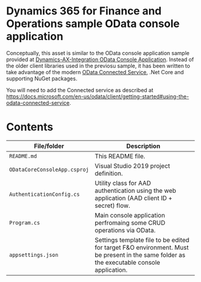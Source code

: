 <!--
---
page_type: sample
languages:
- csharp
products:
- dynamics-finance-operations
- dotnet-core

description: "Dynamics 365 for Finance and Operations sample OData console application"
urlFragment: "d365-fo-odata-console"
---
-->
# Dynamics 365 for Finance and Operations sample OData console application

Conceptually, this asset is similar to the OData console application sample provided at [Dynamics-AX-Integration OData Console Application](https://github.com/microsoft/Dynamics-AX-Integration/tree/master/ServiceSamples/ODataConsoleApplication). 
Instead of the older client libraries used in the previosu sample, it has been written to take advantage of the modern [OData Connected Service](https://github.com/odata/ODataConnectedService), 
.Net Core and supporting NuGet packages.

You will need to add the Connected service as described at https://docs.microsoft.com/en-us/odata/client/getting-started#using-the-odata-connected-service.

# Contents
| File/folder | Description |
|-------------|-------------|
| `README.md` | This README file. |
| `ODataCoreConsoleApp.csproj` | Visual Studio 2019 project definition. |
| `AuthenticationConfig.cs` | Utility class for AAD authentication using the web application (AAD client ID + secret) flow. |
| `Program.cs` | Main console application perfromaing some CRUD operations via OData. |
| `appsettings.json` | Settings template file to be edited for target F&O environment. Must be present in the same folder as the executable console application. |


